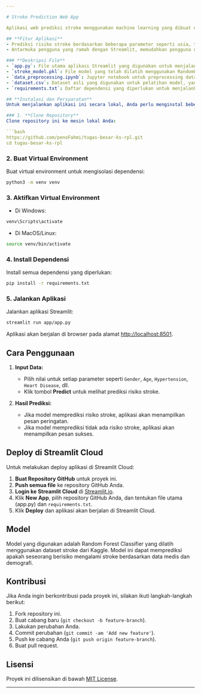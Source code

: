 ```yaml
---

# Stroke Prediction Web App

Aplikasi web prediksi stroke menggunakan machine learning yang dibuat dengan Streamlit. Aplikasi ini memungkinkan pengguna untuk memprediksi kemungkinan terkena stroke berdasarkan input data pribadi dan medis mereka.

## **Fitur Aplikasi**
- Prediksi risiko stroke berdasarkan beberapa parameter seperti usia, tekanan darah, riwayat penyakit jantung, status merokok, dan lainnya.
- Antarmuka pengguna yang ramah dengan Streamlit, memudahkan pengguna untuk memberikan input dan mendapatkan hasil prediksi.

### **Deskripsi File**
- `app.py`: File utama aplikasi Streamlit yang digunakan untuk menjalankan antarmuka pengguna dan prediksi.
- `stroke_model.pkl`: File model yang telah dilatih menggunakan RandomForestClassifier untuk memprediksi risiko stroke.
- `data_preprocessing.ipynb`: Jupyter notebook untuk preprocessing data dan pelatihan model.
- `dataset.csv`: Dataset asli yang digunakan untuk pelatihan model, yang diambil dari Kaggle.
- `requirements.txt`: Daftar dependensi yang diperlukan untuk menjalankan aplikasi.

## **Instalasi dan Persyaratan**
Untuk menjalankan aplikasi ini secara lokal, Anda perlu menginstal beberapa dependensi. Ikuti langkah-langkah berikut:

### 1. **Clone Repository**
Clone repository ini ke mesin lokal Anda:

```bash
https://github.com/penoFahmi/tugas-besar-ks-rpl.git
cd tugas-besar-ks-rpl
```

### 2. **Buat Virtual Environment**
Buat virtual environment untuk mengisolasi dependensi:

```bash
python3 -m venv venv
```

### 3. **Aktifkan Virtual Environment**
- Di Windows:

```bash
venv\Scripts\activate
```

- Di MacOS/Linux:

```bash
source venv/bin/activate
```

### 4. **Install Dependensi**
Install semua dependensi yang diperlukan:

```bash
pip install -r requirements.txt
```

### 5. **Jalankan Aplikasi**
Jalankan aplikasi Streamlit:

```bash
streamlit run app/app.py
```

Aplikasi akan berjalan di browser pada alamat [http://localhost:8501](http://localhost:8501).

## **Cara Penggunaan**
1. **Input Data:**
   - Pilih nilai untuk setiap parameter seperti `Gender`, `Age`, `Hypertension`, `Heart Disease`, dll.
   - Klik tombol **Predict** untuk melihat prediksi risiko stroke.

2. **Hasil Prediksi:**
   - Jika model memprediksi risiko stroke, aplikasi akan menampilkan pesan peringatan.
   - Jika model memprediksi tidak ada risiko stroke, aplikasi akan menampilkan pesan sukses.

## **Deploy di Streamlit Cloud**
Untuk melakukan deploy aplikasi di Streamlit Cloud:

1. **Buat Repository GitHub** untuk proyek ini.
2. **Push semua file** ke repository GitHub Anda.
3. **Login ke Streamlit Cloud** di [Streamlit.io](https://streamlit.io/cloud).
4. Klik **New App**, pilih repository GitHub Anda, dan tentukan file utama (app.py) dan `requirements.txt`.
5. Klik **Deploy** dan aplikasi akan berjalan di Streamlit Cloud.

## **Model**
Model yang digunakan adalah Random Forest Classifier yang dilatih menggunakan dataset stroke dari Kaggle. Model ini dapat memprediksi apakah seseorang berisiko mengalami stroke berdasarkan data medis dan demografi.

## **Kontribusi**
Jika Anda ingin berkontribusi pada proyek ini, silakan ikuti langkah-langkah berikut:
1. Fork repository ini.
2. Buat cabang baru (`git checkout -b feature-branch`).
3. Lakukan perubahan Anda.
4. Commit perubahan (`git commit -am 'Add new feature'`).
5. Push ke cabang Anda (`git push origin feature-branch`).
6. Buat pull request.

## **Lisensi**
Proyek ini dilisensikan di bawah [MIT License](LICENSE).

---
```

